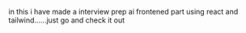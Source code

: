 in this i have made a interview prep ai frontened part using react and tailwind......just go and check it out
